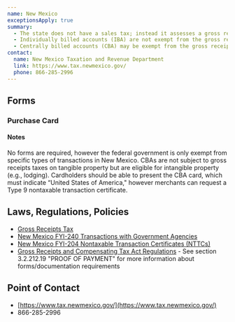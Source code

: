 ```yaml
---
name: New Mexico
exceptionsApply: true
summary:
  - The state does not have a sales tax; instead it assesses a gross receipts tax on merchants.
  - Individually billed accounts (IBA) are not exempt from the gross receipts tax.
  - Centrally billed accounts (CBA) may be exempt from the gross receipts tax.
contact:
  name: New Mexico Taxation and Revenue Department
  link: https://www.tax.newmexico.gov/
  phone: 866-285-2996
---
```


## Forms

### Purchase Card

#### Notes

No forms are required, however the federal government is only exempt from specific types of transactions in New Mexico. CBAs are not subject to gross receipts taxes on tangible property but are eligible for intangible property (e.g., lodging).  Cardholders should be able to present the CBA card, which must indicate “United States of America," however merchants can request a Type 9 nontaxable transaction certificate.

## Laws, Regulations, Policies

* [Gross Receipts Tax](https://www.tax.newmexico.gov/all-nm-taxes/2020/12/20/what-is-new-mexicos-sales-tax-rate/)
* [New Mexico FYI-240 Transactions with Government Agencies](https://www.tax.newmexico.gov/governments/governmental-gross-receipts-tax/)
* [New Mexico FYI-204 Nontaxable Transaction Certificates (NTTCs)](https://www.tax.newmexico.gov/businesses/non-taxable-transaction-certificates-nttc/)
* [Gross Receipts and Compensating Tax Act Regulations](https://www.tax.newmexico.gov/businesses/wp-content/uploads/sites/7/2020/11/FYI-230__Compensating-Tax_5-18.pdf) - See section 3.2.212.19 "PROOF OF PAYMENT" for more information about forms/documentation requirements

## Point of Contact
- [https://www.tax.newmexico.gov/](https://www.tax.newmexico.gov/)
- 866-285-2996